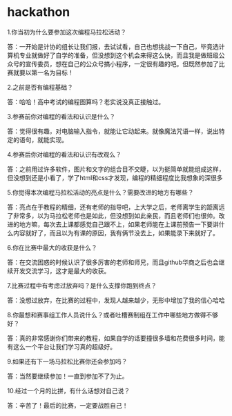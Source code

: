 # hackathon
<p>1.你当初为什么要参加这次编程马拉松活动？</p>
<p>答：一开始是计协的组长让我们报，去试试看，自己也想挑战一下自己，毕竟选计算机专业就做好了自学的准备，但没想到这个机会来得这么快，而且我是做班级公众号的宣传委员，想在自己的公众号搞小程序，一定很有趣的吧。但既然参加了比赛就要以第一名为目标！</p>
<p> </p>
<p>2.之前是否有编程基础？</p>
<p>答：哈哈！高中考试的编程图算吗？老实说没真正接触过。</p>
<p> </p>
<p>3.参赛前你对编程的看法和认识是什么？</p>
<p>答：觉得很有趣，对电脑输入指令，就能让它动起来。就像魔法咒语一样，说出特定的语句，就能实现。</p>
<p> </p>
<p>4.参赛后你对编程的看法和认识有改观么？</p>
<p>答：之前用过许多软件，图片和文字的组合目不交睫，以为挺简单就能组成这样，但没想到还是小看了，学了html和css才发现，编程的精细程度比我想象的深很多</p>
<p> </p>
<p>5.你觉得本次编程马拉松活动的亮点是什么？需要改进的地方有哪些？</p>
<p>答：亮点在于教程的精细，还有老师的指导吧，上大学之后，老师离学生的距离远了非常多，以为马拉松老师也是如此，但没想到如此亲民，而且老师们也很帅。改进的地方嘛，每次去上课都感觉自己跟不上，如果老师能在上课前预告一下要讲什么内容就好了，而且以为有课的原因，我有俩节没去上，如果能录下来就好了。</p>
<p> </p>
<p>6.你在比赛中最大的收获是什么？</p>
<p>答：在交流困惑的时候认识了很多厉害的老师和师兄，而且github华商之后也会继续开发交流学习，这才是最大的收获。</p>
<p>7.比赛过程中有考虑过放弃吗？是什么支撑你跑到终点？</p>
<p>答：没想过放弃，在比赛的过程中，发现人越来越少，无形中增加了我的信心哈哈</p>
<p>8.你最想和赛事组工作人员说什么？或者吐槽赛制组在工作中哪些地方做得不够好？</p>
<p>答：真的非常感谢你们带来的教程，如果自学的话要撞很多墙和花费很多时间，能有这么一个平台让我们学习真的超级好。</p>
<p> </p>
<p>9.如果还有下一场马拉松比赛你还会参加吗？</p>
<p>答：当然要继续参加！一直到参加不了为止。</p>
<p> </p>
<p>10.经过一个月的比拼，有什么话想对自己说？</p>
<p>答：辛苦了！最后的比赛，一定要战胜自己！</p>